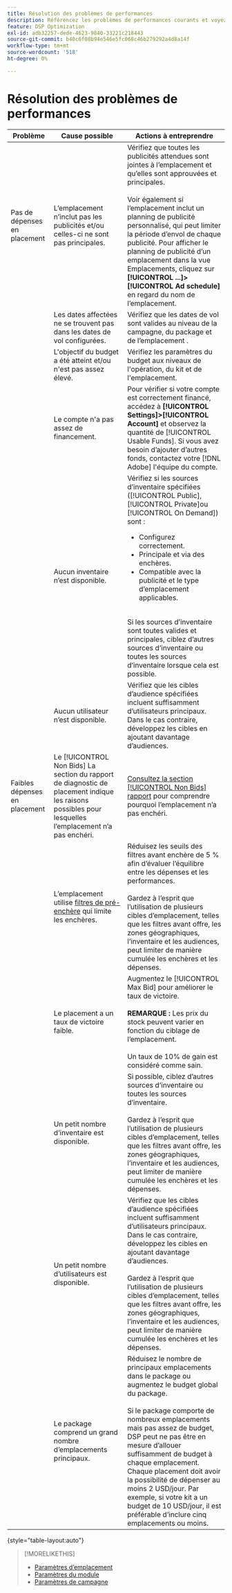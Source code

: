 ```yaml
---
title: Résolution des problèmes de performances
description: Référencez les problèmes de performances courants et voyez comment les résoudre.
feature: DSP Optimization
exl-id: adb32257-dede-4623-9840-33221c218443
source-git-commit: b40c6f08b94e546e5fc068c46b279292a4d8a14f
workflow-type: tm+mt
source-wordcount: '518'
ht-degree: 0%

---
```


# Résolution des problèmes de performances

| Problème | Cause possible | Actions à entreprendre |
| --- | --- | --- |
| Pas de dépenses en placement | L’emplacement n’inclut pas les publicités et/ou celles-ci ne sont pas principales. | Vérifiez que toutes les publicités attendues sont jointes à l’emplacement et qu’elles sont approuvées et principales.<br><br>Voir également si l’emplacement inclut un planning de publicité personnalisé, qui peut limiter la période d’envol de chaque publicité. Pour afficher le planning de publicité d’un emplacement dans la vue Emplacements, cliquez sur  **[!UICONTROL ...]>[!UICONTROL Ad schedule]** en regard du nom de l’emplacement. |
|  | Les dates affectées ne se trouvent pas dans les dates de vol configurées. | Vérifiez que les dates de vol sont valides au niveau de la campagne, du package et de l’emplacement &#x200B;. |
|  | L&#39;objectif du budget a été atteint et/ou n&#39;est pas assez élevé. | Vérifiez les paramètres du budget aux niveaux de l&#39;opération, du kit et de l&#39;emplacement. |
|  | Le compte n&#39;a pas assez de financement. | Pour vérifier si votre compte est correctement financé, accédez à **[!UICONTROL Settings]>[!UICONTROL Account]** et observez la quantité de [!UICONTROL Usable Funds]. Si vous avez besoin d’ajouter d’autres fonds, contactez votre [!DNL Adobe] l&#39;équipe du compte. |
|  | Aucun inventaire n’est disponible. | Vérifiez si les sources d’inventaire spécifiées ([!UICONTROL Public], [!UICONTROL Private]ou [!UICONTROL On Demand]) sont :<ul><li>Configurez correctement.</li><li>Principale et via des enchères.</li><li>Compatible avec la publicité et le type d’emplacement applicables.</li></ul><br>Si les sources d’inventaire sont toutes valides et principales, ciblez d’autres sources d’inventaire ou toutes les sources d’inventaire lorsque cela est possible. |
|  | Aucun utilisateur n’est disponible. | Vérifiez que les cibles d’audience spécifiées incluent suffisamment d’utilisateurs principaux. Dans le cas contraire, développez les cibles en ajoutant davantage d’audiences. |
| Faibles dépenses en placement | Le [!UICONTROL Non Bids] La section du rapport de diagnostic de placement indique les raisons possibles pour lesquelles l’emplacement n’a pas enchéri. | [Consultez la section [!UICONTROL Non Bids] rapport](/help/dsp/campaign-management/reports/placement-diagnostics.md) pour comprendre pourquoi l’emplacement n’a pas enchéri.  <!-- add link/edit text when file available: See the [in-depth guide to possible Non-Bid Reasons (NBR)](link) for more information. --> |
|  | L’emplacement utilise [filtres de pré-enchère](/help/dsp/campaign-management/placements/placement-settings.md) qui limite les enchères. | Réduisez les seuils des filtres avant enchère de 5 % afin d’évaluer l’équilibre entre les dépenses et les performances. <!-- wording? and are users just supposed to manually monitor whether it makes a difference? --><br><br>Gardez à l’esprit que l’utilisation de plusieurs cibles d’emplacement, telles que les filtres avant offre, les zones géographiques, l’inventaire et les audiences, peut limiter de manière cumulée les enchères et les dépenses. |
|  | Le placement a un taux de victoire faible. | Augmentez le [!UICONTROL Max Bid] pour améliorer le taux de victoire.<br><br><b>REMARQUE :</b> Les prix du stock peuvent varier en fonction du ciblage de l’emplacement.<br><br>Un taux de 10% de gain est considéré comme sain. |
|  | Un petit nombre d’inventaire est disponible. | Si possible, ciblez d’autres sources d’inventaire ou toutes les sources d’inventaire.<br><br>Gardez à l’esprit que l’utilisation de plusieurs cibles d’emplacement, telles que les filtres avant offre, les zones géographiques, l’inventaire et les audiences, peut limiter de manière cumulée les enchères et les dépenses. |
|  | Un petit nombre d’utilisateurs est disponible. | Vérifiez que les cibles d’audience spécifiées incluent suffisamment d’utilisateurs principaux. Dans le cas contraire, développez les cibles en ajoutant davantage d’audiences.<br><br>Gardez à l’esprit que l’utilisation de plusieurs cibles d’emplacement, telles que les filtres avant offre, les zones géographiques, l’inventaire et les audiences, peut limiter de manière cumulée les enchères et les dépenses. |
|  | Le package comprend un grand nombre d’emplacements principaux. | Réduisez le nombre de principaux emplacements dans le package ou augmentez le budget global du package.<br><br>Si le package comporte de nombreux emplacements mais pas assez de budget, DSP peut ne pas être en mesure d’allouer suffisamment de budget à chaque emplacement. Chaque placement doit avoir la possibilité de dépenser au moins 2 USD/jour. Par exemple, si votre kit a un budget de 10 USD/jour, il est préférable d’inclure cinq emplacements ou moins. &#x200B; |

{style=&quot;table-layout:auto&quot;}

>[!MORELIKETHIS]
>
>* [Paramètres d’emplacement](/help/dsp/campaign-management/placements/placement-settings.md)
>* [Paramètres du module](/help/dsp/campaign-management/packages/package-settings.md)
>* [Paramètres de campagne](/help/dsp/campaign-management/campaigns/campaign-settings.md)

